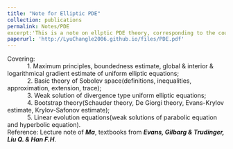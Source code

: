 ```yaml
---
title: "Note for Elliptic PDE"
collection: publications
permalink: Notes/PDE
excerpt:'This is a note on ellptic PDE theory, corresponding to the course MATH5009P.'
paperurl: 'http://LyuChangle2006.github.io/files/PDE.pdf'
---
```


Covering: <br>
    1. Maximum principles, boundedness estimate, global & interior & logarithmical gradient estimate of uniform elliptic equations; <br>
    2. Basic theory of Sobolev space(definitions, inequalities, approximation, extension, trace); <br>
    3. Weak solution of divergence type uniform elliptic equations; <br>
    4. Bootstrap theory(Schauder theory, De Giorgi theory, Evans-Krylov estimate, Krylov-Safonov estimate); <br>
    5. Linear evolution equations(weak solutions of parabolic equation and hyperbolic equation). <br>
Reference: Lecture note of ***Ma***, textbooks from ***Evans, Gilbarg & Trudinger, Liu Q. & Han F.H***.
